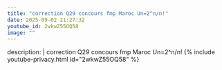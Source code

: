 ```yaml
---
title: "correction Q29 concours fmp Maroc Un=2^n/n!"
date: 2025-09-02 21:27:32 
youtube_id: 2wkwZ55OQ58
image: ""
---
```

description: |
  correction Q29 concours fmp Maroc Un=2^n/n!
{% include youtube-privacy.html id="2wkwZ55OQ58" %}
